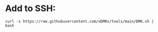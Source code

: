 <h1>Add to SSH:</h1>
<code>curl -s https://raw.githubusercontent.com/xDMKx/tools/main/DMK.sh | bash</code>
